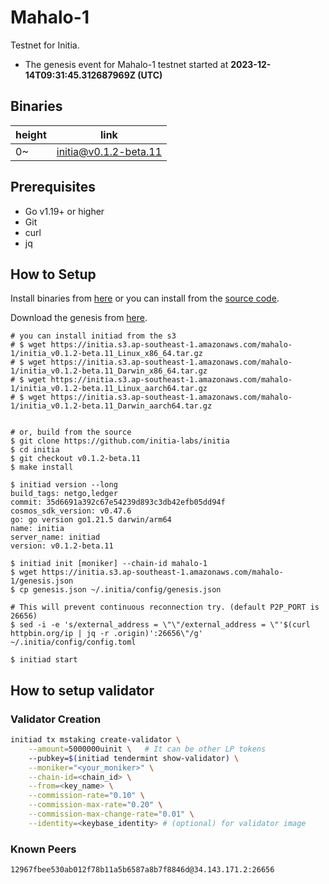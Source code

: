 # Mahalo-1

Testnet for Initia.

- The genesis event for Mahalo-1 testnet started at **2023-12-14T09:31:45.312687969Z (UTC)**

## Binaries

| height  | link  |
| ------- | ----- |
| 0~      | [initia@v0.1.2-beta.11](https://github.com/initia-labs/initia/releases/tag/v0.1.2-beta.11) |

## Prerequisites

- Go v1.19+ or higher
- Git
- curl
- jq

## How to Setup

Install binaries from [here](./binaries/) or you can install from the [source code](https://github.com/initia-labs/initia).

Download the genesis from [here](https://initia.s3.ap-southeast-1.amazonaws.com/mahalo-1/genesis.json).

```shell
# you can install initiad from the s3
# $ wget https://initia.s3.ap-southeast-1.amazonaws.com/mahalo-1/initia_v0.1.2-beta.11_Linux_x86_64.tar.gz
# $ wget https://initia.s3.ap-southeast-1.amazonaws.com/mahalo-1/initia_v0.1.2-beta.11_Darwin_x86_64.tar.gz 
# $ wget https://initia.s3.ap-southeast-1.amazonaws.com/mahalo-1/initia_v0.1.2-beta.11_Linux_aarch64.tar.gz 
# $ wget https://initia.s3.ap-southeast-1.amazonaws.com/mahalo-1/initia_v0.1.2-beta.11_Darwin_aarch64.tar.gz


# or, build from the source
$ git clone https://github.com/initia-labs/initia
$ cd initia
$ git checkout v0.1.2-beta.11
$ make install

$ initiad version --long
build_tags: netgo,ledger
commit: 35d6691a392c67e54239d893c3db42efb05dd94f
cosmos_sdk_version: v0.47.6
go: go version go1.21.5 darwin/arm64
name: initia
server_name: initiad
version: v0.1.2-beta.11

$ initiad init [moniker] --chain-id mahalo-1
$ wget https://initia.s3.ap-southeast-1.amazonaws.com/mahalo-1/genesis.json
$ cp genesis.json ~/.initia/config/genesis.json

# This will prevent continuous reconnection try. (default P2P_PORT is 26656)
$ sed -i -e 's/external_address = \"\"/external_address = \"'$(curl httpbin.org/ip | jq -r .origin)':26656\"/g' ~/.initia/config/config.toml

$ initiad start
```

## How to setup validator

### Validator Creation

```sh
initiad tx mstaking create-validator \
    --amount=5000000uinit \   # It can be other LP tokens 
    --pubkey=$(initiad tendermint show-validator) \
    --moniker="<your_moniker>" \
    --chain-id=<chain_id> \
    --from=<key_name> \
    --commission-rate="0.10" \
    --commission-max-rate="0.20" \
    --commission-max-change-rate="0.01" \
    --identity=<keybase_identity> # (optional) for validator image
```

### Known Peers

```sh
12967fbee530ab012f78b11a5b6587a8b7f8846d@34.143.171.2:26656
```
